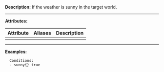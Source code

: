 **Description:** If the weather is sunny in the target world.

---

**Attributes:**

| Attribute | Aliases        | Description               |
| --------- | -------------  | ------------------------- |
|  |  |  |

---

**Examples:**

```
  Conditions:
  - sunny{} true
```